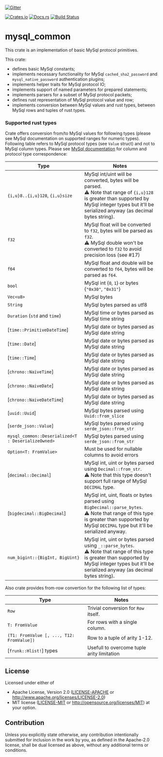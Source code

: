 [![Gitter](https://badges.gitter.im/rust-mysql/community.svg)](https://gitter.im/rust-mysql/community?utm_source=badge&utm_medium=badge&utm_campaign=pr-badge)

[![Crates.io](https://img.shields.io/crates/v/mysql_common.svg)](https://crates.io/crates/cargo-readme)
[![Docs.rs](https://docs.rs/mysql_common/badge.svg)](https://docs.rs/mysql_common)
[![Build Status](https://travis-ci.org/blackbeam/rust_mysql_common.svg?branch=master)](https://travis-ci.org/blackbeam/rust_mysql_common)

# mysql_common

This crate is an implementation of basic MySql protocol primitives.

This crate:
* defines basic MySql constants;
* implements necessary functionality for MySql `cached_sha2_password` and
  `mysql_native_password` authentication plugins;
* implements helper traits for MySql protocol IO;
* implements support of named parameters for prepared statements;
* implements parsers for a subset of MySql protocol packets;
* defines rust representation of MySql protocol value and row;
* implements conversion between MySql values and rust types, between MySql rows and tuples
  of rust types.

### Supported rust types

Crate offers conversion from/to MySql values for following types (please see MySql documentation
on supported ranges for numeric types). Following table refers to MySql protocol types
(see `Value` struct) and not to MySql column types. Please see [MySql documentation][1] for
column and protocol type correspondence:

| Type                            | Notes                                                     |
| ------------------------------- | -------------------------------------------------------   |
| `{i,u}8..{i,u}128`, `{i,u}size` | MySql int/uint will be converted, bytes will be parsed.<br>⚠️ Note that range of `{i,u}128` is greater than supported by MySql integer types but it'll be serialized anyway (as decimal bytes string). |
| `f32`                           | MySql float will be converted to `f32`, bytes will be parsed as `f32`.<br>⚠️ MySql double won't be converted to `f32` to avoid precision loss (see #17) |
| `f64`                           | MySql float and double will be converted to `f64`, bytes will be parsed as `f64`. |
| `bool`                          | MySql int {`0`, `1`} or bytes {`"0x30"`, `"0x31"`}        |
| `Vec<u8>`                       | MySql bytes                                               |
| `String`                        | MySql bytes parsed as utf8                                |
| `Duration` (`std` and `time`)   | MySql time or bytes parsed as MySql time string           |
| [`time::PrimitiveDateTime`]     | MySql date or bytes parsed as MySql date string           |
| [`time::Date`]                  | MySql date or bytes parsed as MySql date string           |
| [`time::Time`]                  | MySql date or bytes parsed as MySql date string           |
| [`chrono::NaiveTime`]           | MySql date or bytes parsed as MySql date string           |
| [`chrono::NaiveDate`]           | MySql date or bytes parsed as MySql date string           |
| [`chrono::NaiveDateTime`]       | MySql date or bytes parsed as MySql date string           |
| [`uuid::Uuid`]                  | MySql bytes parsed using `Uuid::from_slice`               |
| [`serde_json::Value`]           | MySql bytes parsed using `serde_json::from_str`           |
| `mysql_common::Deserialized<T : DeserializeOwned>` | MySql bytes parsed using `serde_json::from_str` |
| `Option<T: FromValue>`          | Must be used for nullable columns to avoid errors         |
| [`decimal::Decimal`]            | MySql int, uint or bytes parsed using `Decimal::from_str`.<br>⚠️ Note that this type doesn't support full range of MySql `DECIMAL` type. |
| [`bigdecimal::BigDecimal`]      | MySql int, uint, floats or bytes parsed using `BigDecimal::parse_bytes`.<br>⚠️ Note that range of this type is greater than supported by MySql `DECIMAL` type but it'll be serialized anyway. |
| `num_bigint::{BigInt, BigUint}` | MySql int, uint or bytes parsed using `_::parse_bytes`.<br>⚠️ Note that range of this type is greater than supported by MySql integer types but it'll be serialized anyway (as decimal bytes string). |

Also crate provides from-row convertion for the following list of types:

| Type                                            | Notes                                             |
| ----------------------------------------------- | ------------------------------------------------- |
| `Row`                                           | Trivial conversion for `Row` itself.              |
| `T: FromValue`                                  | For rows with a single column.                    |
| `(T1: FromValue [, ..., T12: FromValue])`       | Row to a tuple of arity 1-12.                     |
| [`frunk::Hlist!`] types                         | Usefull to overcome tuple arity limitation        |

[1]: https://dev.mysql.com/doc/internals/en/binary-protocol-value.html

## License

Licensed under either of
 * Apache License, Version 2.0 ([LICENSE-APACHE](LICENSE-APACHE) or http://www.apache.org/licenses/LICENSE-2.0)
 * MIT license ([LICENSE-MIT](LICENSE-MIT) or http://opensource.org/licenses/MIT)
at your option.

## Contribution

Unless you explicitly state otherwise, any contribution intentionally submitted
for inclusion in the work by you, as defined in the Apache-2.0 license, shall be dual licensed as above, without any
additional terms or conditions.
